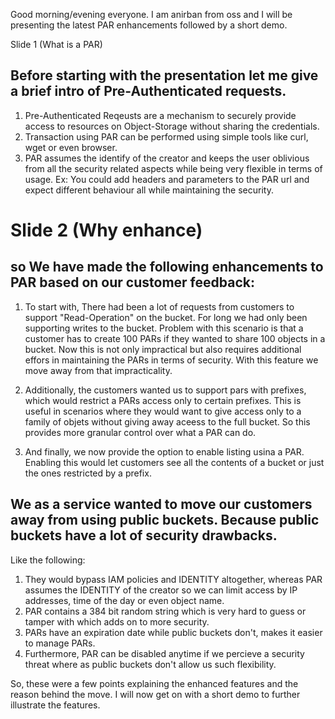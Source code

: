 Good morning/evening everyone. I am anirban from oss and I will be presenting the latest PAR enhancements followed by a short demo. 

Slide 1 (What is a PAR)

## Before starting with the presentation let me give a brief intro of Pre-Authenticated requests.
1. Pre-Authenticated Reqeusts are a mechanism to securely provide access to resources on Object-Storage without sharing the credentials.
2. Transaction using PAR can be performed using simple tools like curl, wget or even browser. 
3. PAR assumes the identify of the creator and keeps the user oblivious from all the security related aspects while being very flexible in terms of usage. 
Ex: You could add headers and parameters to the PAR url and expect different behaviour all while maintaining the security.

# Slide 2 (Why enhance)

## so We have made the following enhancements to PAR based on our customer feedback:

1. To start with, There had been a lot of requests from customers to support  "Read-Operation" on the bucket. 
For long we had only been supporting writes to the bucket. Problem with this scenario is that a customer has to create 100 PARs if they wanted to share 100 objects in a bucket.
Now this is not only impractical but also requires additional effors in maintaining the PARs in terms of security. With this feature we move away from that impracticality.

2. Additionally, the customers wanted us to support pars with prefixes, which would restrict a PARs access only to certain prefixes. This is useful in scenarios 
where they would want to give access only to a family of objets without giving away aceess to the full bucket. So this provides more granular control over what a PAR can do.

3. And finally, we now provide the option to enable listing usina a PAR. Enabling this would let customers see all the contents of a bucket or just the ones restricted by a prefix.


## We as a service wanted to move our customers away from using public buckets. Because public buckets have a lot of security drawbacks.
Like the following:
1. They would bypass IAM policies and IDENTITY altogether, whereas PAR assumes the IDENTITY of the creator so we can limit access by IP addresses, 
time of the day or even object name.
2. PAR contains a 384 bit random string which is very hard to guess or tamper with which adds on to more security.
3. PARs have an expiration date while public buckets don't, makes it easier to manage PARs.
4. Furthermore, PAR can be disabled anytime if we percieve a security threat where as public buckets don't allow us such flexibility.

So, these were a few points explaining the enhanced features and the reason behind the move. I will now get on with a short demo to further illustrate the features.

